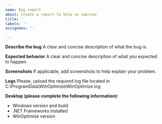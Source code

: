 ```yaml
---
name: Bug report
about: Create a report to help us improve
title: ''
labels: ''
assignees: ''

---
```


**Describe the bug**
A clear and concise description of what the bug is.

**Expected behavior**
A clear and concise description of what you expected to happen.

**Screenshots**
If applicable, add screenshots to help explain your problem.

**Logs**
Please, upload the required log file located in C:\ProgramData\WinOptimize\WinOptimize.log

**Desktop (please complete the following information):**
 - Windows version and build
- .NET Frameworks installed
 - WinOptimize version
